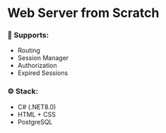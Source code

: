 # Web Server from Scratch
### 📍 Supports:
- Routing
- Session Manager
- Authorization
- Expired Sessions

### ⚙ Stack:
- C# (.NET8.0)
- HTML + CSS
- PostgreSQL
